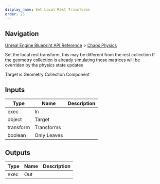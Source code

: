 ```yaml
---
display_name: Set Local Rest Transforms
order: 25
---
```

## Navigation

[Unreal Engine Blueprint API Reference](https://dev.epicgames.com/documentation/en-us/unreal-engine/BlueprintAPI) > [Chaos Physics](https://dev.epicgames.com/documentation/en-us/unreal-engine/BlueprintAPI/ChaosPhysics)

Set the local rest transform, this may be different from the rest collection
If the geometry collection is already simulating those matrices will be overriden by the physics state updates

Target is Geometry Collection Component

## Inputs

| Type | Name | Description |
| --- | --- | --- |
| exec | In |  |
| object | Target |  |
| transform | Transforms |  |
| boolean | Only Leaves |  |

## Outputs

| Type | Name | Description |
| --- | --- | --- |
| exec | Out |  |
